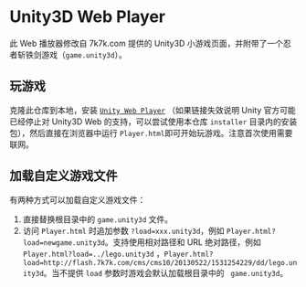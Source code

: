 # Unity3D Web Player

此 Web 播放器修改自 7k7k.com 提供的 Unity3D 小游戏页面，并附带了一个忍者斩铁剑游戏（`game.unity3d`）。

## 玩游戏

克隆此仓库到本地，安装 [`Unity Web Player`](http://webplayer.unity3d.com/download_webplayer-3.x/UnityWebPlayer64.exe) （如果链接失效说明
Unity 官方可能已经停止对 Unity3D Web 的支持，可以尝试使用本仓库 `installer` 目录内的安装包），然后直接在浏览器中运行 `Player.html`即可开始玩游戏。注意首次使用需要联网。

## 加载自定义游戏文件

有两种方式可以加载自定义游戏文件：

1. 直接替换根目录中的 `game.unity3d` 文件。
2. 访问 `Player.html` 时追加参数 `?load=xxx.unity3d`，例如 `Player.html?load=newgame.unity3d`。支持使用相对路径和 URL
   绝对路径，例如 `Player.html?load=../lego.unity3d`
   ，`Player.html?load=http://flash.7k7k.com/cms/cms10/20130522/1531254229/dd/lego.unity3d`。当不提供 `load` 参数时游戏会默认加载根目录中的 `
   game.unity3d`。
